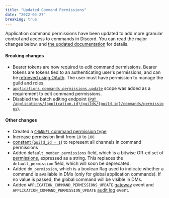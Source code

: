 ```yaml
---
title: "Updated Command Permissions"
date: "2022-04-27"
breaking: true
---
```


Application command permissions have been updated to add more granular control and access to commands in Discord. You can read the major changes below, and [the updated documentation](#DOCS_INTERACTIONS_APPLICATION_COMMANDS/permissions) for details.

#### Breaking changes

* Bearer tokens are now required to edit command permissions. Bearer tokens are tokens tied to an authenticating user's permissions, and can be [retrieved using OAuth](#DOCS_TOPICS_OAUTH2). The user must have permission to manage the guild and roles.
* [`applications.commands.permissions.update`](#DOCS_TOPICS_OAUTH2/shared-resources-oauth2-scopes) scope was added as a requirement to edit command permissions.
* Disabled the batch editing endpoint ([`PUT /applications/{application.id}/guilds/{guild.id}/commands/permissions`](#DOCS_INTERACTIONS_APPLICATION_COMMANDS/batch-edit-application-command-permissions)).

#### Other changes

* Created a [`CHANNEL` command permission type](#DOCS_INTERACTIONS_APPLICATION_COMMANDS/application-command-permissions-object-application-command-permission-type)
* Increase permission limit from `10` to `100`
* [constant (`guild_id - 1`)](#DOCS_INTERACTIONS_APPLICATION_COMMANDS/application-command-permissions-object-application-command-permissions-constants) to represent all channels in command permissions
* Added `default_member_permissions` field, which is a bitwise OR-ed set of [permissions](#DOCS_TOPICS_PERMISSIONS/permissions-bitwise-permission-flags), expressed as a string. This replaces the `default_permission` field, which will soon be deprecated.
* Added `dm_permission`, which is a boolean flag used to indicate whether a command is available in DMs (only for global application commands). If no value is passed, the global command will be visible in DMs.
* Added `APPLICATION_COMMAND_PERMISSIONS_UPDATE` [gateway](#DOCS_TOPICS_GATEWAY_EVENTS/application-command-permissions-update) event and `APPLICATION_COMMAND_PERMISSION_UPDATE` [audit log](#DOCS_RESOURCES_AUDIT_LOG) event.

